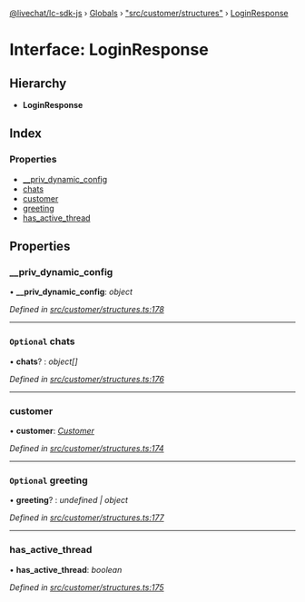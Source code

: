 [@livechat/lc-sdk-js](../README.md) › [Globals](../globals.md) › ["src/customer/structures"](../modules/_src_customer_structures_.md) › [LoginResponse](_src_customer_structures_.loginresponse.md)

# Interface: LoginResponse

## Hierarchy

* **LoginResponse**

## Index

### Properties

* [__priv_dynamic_config](_src_customer_structures_.loginresponse.md#__priv_dynamic_config)
* [chats](_src_customer_structures_.loginresponse.md#optional-chats)
* [customer](_src_customer_structures_.loginresponse.md#customer)
* [greeting](_src_customer_structures_.loginresponse.md#optional-greeting)
* [has_active_thread](_src_customer_structures_.loginresponse.md#has_active_thread)

## Properties

###  __priv_dynamic_config

• **__priv_dynamic_config**: *object*

*Defined in [src/customer/structures.ts:178](https://github.com/livechat/lc-sdk-js/blob/e25bbbb/src/customer/structures.ts#L178)*

___

### `Optional` chats

• **chats**? : *object[]*

*Defined in [src/customer/structures.ts:176](https://github.com/livechat/lc-sdk-js/blob/e25bbbb/src/customer/structures.ts#L176)*

___

###  customer

• **customer**: *[Customer](_src_objects_index_.customer.md)*

*Defined in [src/customer/structures.ts:174](https://github.com/livechat/lc-sdk-js/blob/e25bbbb/src/customer/structures.ts#L174)*

___

### `Optional` greeting

• **greeting**? : *undefined | object*

*Defined in [src/customer/structures.ts:177](https://github.com/livechat/lc-sdk-js/blob/e25bbbb/src/customer/structures.ts#L177)*

___

###  has_active_thread

• **has_active_thread**: *boolean*

*Defined in [src/customer/structures.ts:175](https://github.com/livechat/lc-sdk-js/blob/e25bbbb/src/customer/structures.ts#L175)*
